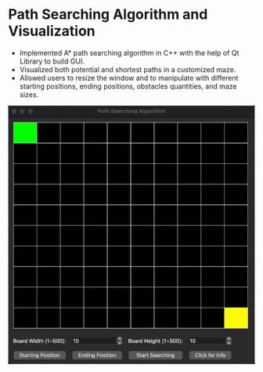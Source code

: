 # Path Searching Algorithm and Visualization

- Implemented A* path searching algorithm in C++ with the help of Qt Library to build GUI.
- Visualized both potential and shortest paths in a customized maze.
- Allowed users to resize the window and to manipulate with different starting positions, ending positions, obstacles quantities, and maze sizes.

![](demo/demo.gif)